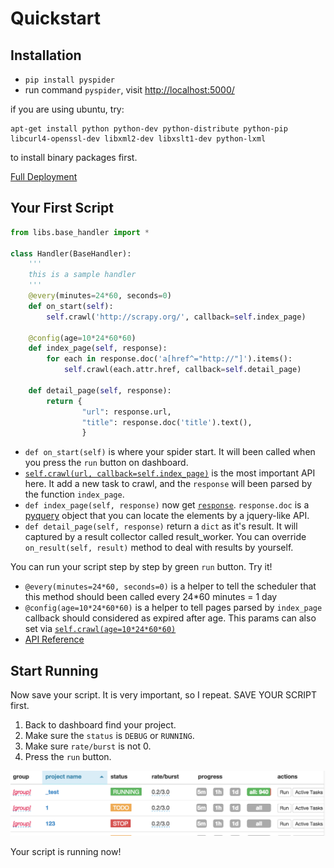 Quickstart
==========

Installation
------------

* `pip install pyspider`
* run command `pyspider`, visit [http://localhost:5000/](http://localhost:5000/)

if you are using ubuntu, try:
```
apt-get install python python-dev python-distribute python-pip libcurl4-openssl-dev libxml2-dev libxslt1-dev python-lxml
```
to install binary packages first.

[Full Deployment](Deployment)

Your First Script
-----------------

```python
from libs.base_handler import *

class Handler(BaseHandler):
    '''
    this is a sample handler
    '''
    @every(minutes=24*60, seconds=0)
    def on_start(self):
        self.crawl('http://scrapy.org/', callback=self.index_page)

    @config(age=10*24*60*60)
    def index_page(self, response):
        for each in response.doc('a[href^="http://"]').items():
            self.crawl(each.attr.href, callback=self.detail_page)

    def detail_page(self, response):
        return {
                "url": response.url,
                "title": response.doc('title').text(),
                }
```

* `def on_start(self)` is where your spider start. It will been called when you press the `run` button on dashboard.
* [`self.crawl(url, callback=self.index_page)`](self.crawl) is the most important API here. It add a new task to crawl, and the `response` will been parsed by the function `index_page`.
* `def index_page(self, response)` now get [`response`](Response). `response.doc` is a [pyquery](https://pythonhosted.org/pyquery/) object that you can locate the elements by a jquery-like API.
* `def detail_page(self, response)` return a `dict` as it's result. It will captured by a result collector called result_worker. You can override `on_result(self, result)` method to deal with results by yourself.

You can run your script step by step by green `run` button. Try it!

* `@every(minutes=24*60, seconds=0)` is a helper to tell the scheduler that this method should been called every 24*60 minutes = 1 day
* `@config(age=10*24*60*60)` is a helper to tell pages parsed by `index_page` callback should considered as expired after age. This params can also set via [`self.crawl(age=10*24*60*60)`](apis/self.crawl/#schedule)
* [API Reference](apis)

Start Running
-------------

Now save your script. It is very important, so I repeat. SAVE YOUR SCRIPT first.

1. Back to dashboard find your project.
2. Make sure the `status` is `DEBUG` or `RUNNING`.
3. Make sure `rate/burst` is not 0.
4. Press the `run` button.

![index demo](imgs/index_page.png)

Your script is running now!
